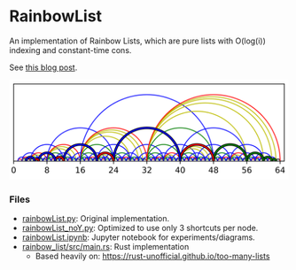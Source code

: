 # RainbowList

An implementation of Rainbow Lists, which are pure lists with O(log(i)) indexing and constant-time cons.

See [this blog post](https://medium.com/p/a607d06234e0).

![A Rainbow List of length n=63 indexed by i=60](pics/arcs_63_3.png)

### Files
- [rainbowList.py](./rainbowList.py): Original implementation.
- [rainbowList_noY.py](./rainbowList_noY.py): Optimized to use only 3 shortcuts per node.
- [rainbowList.ipynb](./rainbowList.ipynb): Jupyter notebook for experiments/diagrams.
- [rainbow_list/src/main.rs](./rainbow_list/src/main.rs): Rust implementation
    - Based heavily on: https://rust-unofficial.github.io/too-many-lists